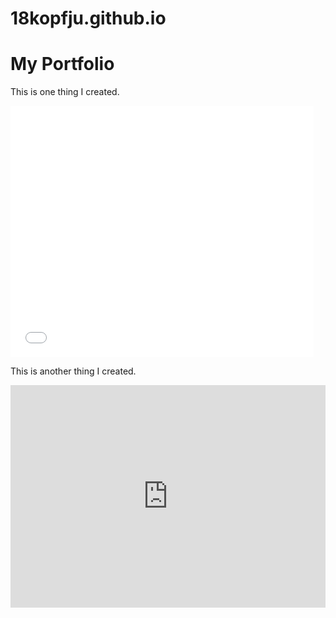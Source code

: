 # 18kopfju.github.io
<html>
  <head>
    <title>My Portfolio</title>
  </head>
  <body>
    <h1>My Portfolio</h1>
    <p>This is one thing I created.</p>
      <iframe allowtransparency="true" width="485" height="402" src="//scratch.mit.edu/projects/embed/122949013/?autostart=false" frameborder="0" allowfullscreen></iframe>
        <br>
    <p>This is another thing I created.</p>
    <iframe src="https://trinket.io/embed/python3/5f6fd10910" width="100%" height="356" frameborder="0" marginwidth="0" marginheight="0" allowfullscreen></iframe>
  </body>
</html>

